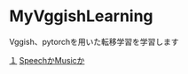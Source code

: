 # MyVggishLearning
Vggish、pytorchを用いた転移学習を学習します

[１](https://colab.research.google.com/github/SnowFairyTea/MyVggishLearning/blob/main/100%E5%9B%9E%E3%81%97%E3%81%9F%E7%B5%90%E6%9E%9C.ipynb)
[SpeechかMusicか](https://colab.research.google.com/github/SnowFairyTea/MyVggishLearning/blob/main/SpeechOrMusic.ipynb)
